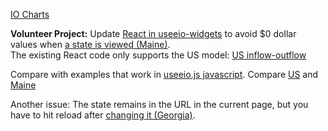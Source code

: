 [IO Charts](../)

**Volunteer Project:** Update [React in useeio-widgets](https://github.com/modelearth/useeio-widgets/) to avoid $0 dollar values when [a state is viewed (Maine)](#state=ME).  
The existing React code only supports the US model: [US inflow-outflow](./)

Compare with examples that work in [useeio.js javascript](/useeio.js/footprint/).
Compare [US](/useeio.js/footprint/sector_scopes.html) and [Maine](/useeio.js/footprint/sector_scopes.html#state=ME)

Another issue: The state remains in the URL in the current page, but you have to hit reload after [changing it (Georgia)](#state=GA).
